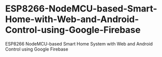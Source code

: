 # ESP8266-NodeMCU-based-Smart-Home-with-Web-and-Android-Control-using-Google-Firebase
ESP8266 NodeMCU-based Smart Home System with Web and Android Control using Google Firebase
